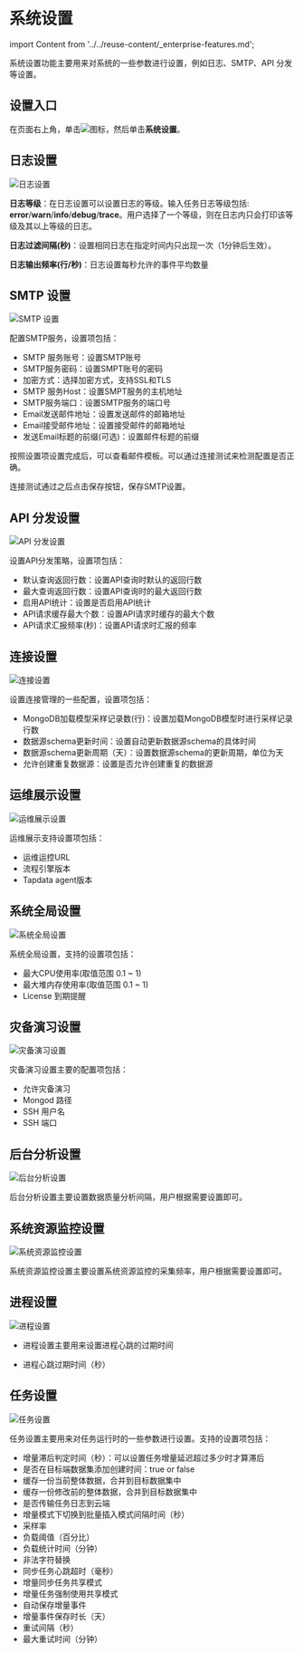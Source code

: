 # 系统设置

import Content from '../../reuse-content/_enterprise-features.md';

<Content />

系统设置功能主要用来对系统的一些参数进行设置，例如日志、SMTP、API 分发等设置。



## 设置入口

在页面右上角，单击![](../../images/setting.png)图标，然后单击**系统设置**。



## 日志设置

![日志设置](../../images/log_settings.png)

**日志等级**：在日志设置可以设置日志的等级。输入任务日志等级包括: **error**/**warn**/**info**/**debug**/**trace**。用户选择了一个等级，则在日志内只会打印该等级及其以上等级的日志。

**日志过滤间隔(秒)**：设置相同日志在指定时间内只出现一次（1分钟后生效）。

**日志输出频率(行/秒)**：日志设置每秒允许的事件平均数量





## SMTP 设置

![SMTP 设置](../../images/smtp_settings.png)

配置SMTP服务，设置项包括：

- SMTP 服务账号：设置SMTP账号
- SMTP服务密码：设置SMPT账号的密码
- 加密方式：选择加密方式，支持SSL和TLS
- SMTP 服务Host：设置SMPT服务的主机地址
- SMTP服务端口：设置SMTP服务的端口号
- Email发送邮件地址：设置发送邮件的邮箱地址
- Email接受邮件地址：设置接受邮件的邮箱地址
- 发送Email标题的前缀(可选)：设置邮件标题的前缀

按照设置项设置完成后，可以查看邮件模板。可以通过连接测试来检测配置是否正确。

连接测试通过之后点击保存按钮，保存SMTP设置。



## API 分发设置

![API 分发设置](../../images/api_distribution_settings.png)

设置API分发策略，设置项包括：

- 默认查询返回行数：设置API查询时默认的返回行数
- 最大查询返回行数：设置API查询时的最大返回行数
- 启用API统计：设置是否启用API统计
- API请求缓存最大个数：设置API请求时缓存的最大个数
- API请求汇报频率(秒)：设置API请求时汇报的频率



## 连接设置

![连接设置](../../images/connection_settings.png)

设置连接管理的一些配置，设置项包括：

- MongoDB加载模型采样记录数(行)：设置加载MongoDB模型时进行采样记录行数
- 数据源schema更新时间：设置自动更新数据源schema的具体时间
- 数据源schema更新周期（天）：设置数据源schema的更新周期，单位为天
- 允许创建重复数据源：设置是否允许创建重复的数据源



## 运维展示设置

![运维展示设置](../../images/operation_settings.png)

运维展示支持设置项包括：

- 运维运控URL
- 流程引擎版本
- Tapdata agent版本





## 系统全局设置

![系统全局设置](../../images/global_settings.png)

系统全局设置，支持的设置项包括：

- 最大CPU使用率(取值范围 0.1 ~ 1)
- 最大堆内存使用率(取值范围 0.1 ~ 1)
- License 到期提醒



## 灾备演习设置

![灾备演习设置](../../images/disaster_drill_settings.png)

灾备演习设置主要的配置项包括：

- 允许灾备演习
- Mongod 路径
- SSH 用户名
- SSH 端口



## 后台分析设置

![后台分析设置](../../images/background_settings.png)

后台分析设置主要设置数据质量分析间隔，用户根据需要设置即可。



## 系统资源监控设置

![系统资源监控设置](../../images/resource_monitor_settings.png)

系统资源监控设置主要设置系统资源监控的采集频率，用户根据需要设置即可。



## 进程设置

![进程设置](../../images/process_settings.png)

- 进程设置主要用来设置进程心跳的过期时间

- 进程心跳过期时间（秒）



## 任务设置

![任务设置](../../images/task_settings.png)

任务设置主要用来对任务运行时的一些参数进行设置。支持的设置项包括：



- 增量滞后判定时间（秒）：可以设置任务增量延迟超过多少时才算滞后
- 是否在目标端数据集添加创建时间：true or false
- 缓存一份当前整体数据，合并到目标数据集中
- 缓存一份修改前的整体数据，合并到目标数据集中
- 是否传输任务日志到云端
- 增量模式下切换到批量插入模式间隔时间（秒）
- 采样率
- 负载阈值（百分比）
- 负载统计时间（分钟）
- 非法字符替换
- 同步任务心跳超时（毫秒）
- 增量同步任务共享模式
- 增量任务强制使用共享模式
- 自动保存增量事件
- 增量事件保存时长（天）
- 重试间隔（秒）
- 最大重试时间（分钟）

